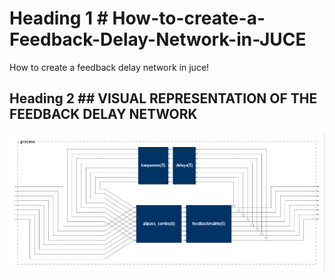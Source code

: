 # Heading 1 # How-to-create-a-Feedback-Delay-Network-in-JUCE
How to create a feedback delay network in juce!

## Heading 2 ## VISUAL REPRESENTATION OF THE FEEDBACK DELAY NETWORK
<img src="SimpleFeedbackDelayNetwork/Faust, .exe, wav/VISUAL REPRESENTATION OF THE ALGORITHM (FROM FAUST).png" alt="Employee data" title="Employee Data title">

